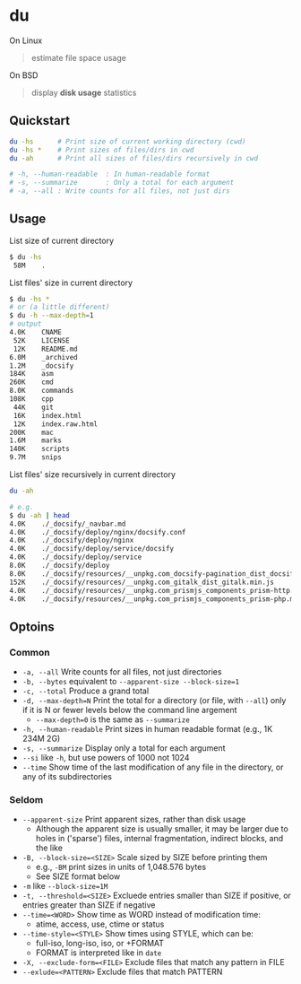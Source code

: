# du

On Linux

> estimate file space usage

On BSD

> display **disk usage** statistics

## Quickstart

```bash
du -hs      # Print size of current working directory (cwd)
du -hs *    # Print sizes of files/dirs in cwd
du -ah      # Print all sizes of files/dirs recursively in cwd

# -h, --human-readable  : In human-readable format
# -s, --summarize       : Only a total for each argument
# -a, --all : Write counts for all files, not just dirs
```

## Usage

List size of current directory

```bash
$ du -hs
 58M    .
```

List files' size in current directory

```bash
$ du -hs *
# or (a little different)
$ du -h --max-depth=1
# output
4.0K    CNAME
 52K    LICENSE
 12K    README.md
6.0M    _archived
1.2M    _docsify
184K    asm
260K    cmd
8.0K    commands
108K    cpp
 44K    git
 16K    index.html
 12K    index.raw.html
200K    mac
1.6M    marks
140K    scripts
9.7M    snips
```

List files' size recursively in current directory

```bash
du -ah

# e.g.
$ du -ah | head
4.0K    ./_docsify/_navbar.md
4.0K    ./_docsify/deploy/nginx/docsify.conf
4.0K    ./_docsify/deploy/nginx
4.0K    ./_docsify/deploy/service/docsify
4.0K    ./_docsify/deploy/service
8.0K    ./_docsify/deploy
8.0K    ./_docsify/resources/__unpkg.com_docsify-pagination_dist_docsify-pagination.min.js
152K    ./_docsify/resources/__unpkg.com_gitalk_dist_gitalk.min.js
4.0K    ./_docsify/resources/__unpkg.com_prismjs_components_prism-http.min.js
4.0K    ./_docsify/resources/__unpkg.com_prismjs_components_prism-php.min.j
```

## Optoins

### Common

- `-a, --all` Write counts for all files, not just directories
- `-b, --bytes` equivalent to `--apparent-size --block-size=1`
- `-c, --total` Produce a grand total
- `-d, --max-depth=N` Print the total for a directory (or file, with `--all`) only if it is N or fewer levels below the command line argement
    - `--max-depth=0` is the same as `--summarize`
- `-h, --human-readable` Print sizes in human readable format (e.g., 1K 234M 2G)
- `-s, --summarize` Display only a total for each argument
- `--si` like `-h`, but use powers of 1000 not 1024
- `--time` Show time of the last modification of any file in the directory, or any of its subdirectories

### Seldom

- `--apparent-size` Print apparent sizes, rather than disk usage
    - Although the apparent size is usually smaller, it may be larger due to holes in ('sparse') files, internal fragmentation, indirect blocks, and the like
- `-B, --block-size=<SIZE>` Scale sized by SIZE before printing them
    - e.g., `-BM` print sizes in units of 1,048.576 bytes
    - See SIZE format below
- `-m` like `--block-size=1M`
- `-t, --threshold=<SIZE>` Excluede entries smaller than SIZE if positive, or entries greater than SIZE if negative
- `--time=<WORD>` Show time as WORD instead of modification time:
    - atime, access, use, ctime or status
- `--time-style=<STYLE>` Show times using STYLE, which can be:
    - full-iso, long-iso, iso, or +FORMAT
    - FORMAT is interpreted like in `date`
- `-X, --exclude-form=<FILE>` Exclude files that match any pattern in FILE
- `--exlude=<PATTERN>` Exclude files that match PATTERN
